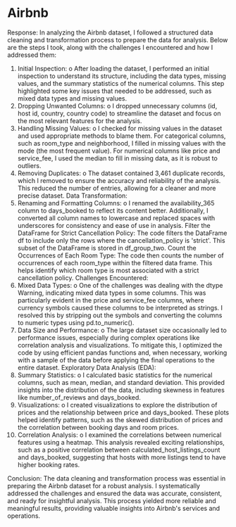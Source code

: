# Airbnb
Response:
In analyzing the Airbnb dataset, I followed a structured data cleaning and transformation process to prepare the data for analysis. Below are the steps I took, along with the challenges I encountered and how I addressed them:

1. Initial Inspection:
o After loading the dataset, I performed an initial inspection to understand its structure, including the data types, missing values, and the summary statistics of the numerical columns. This step highlighted some key issues that needed to be addressed, such as mixed data types and missing values.
2. Dropping Unwanted Columns:
o I dropped unnecessary columns (id, host id, country, country code) to streamline the dataset and focus on the most relevant features for the analysis.
3. Handling Missing Values:
o I checked for missing values in the dataset and used appropriate methods to blame them. For categorical columns, such as room_type and neighborhood, I filled in missing values with the mode (the most frequent value). For numerical columns like price and service_fee, I used the median to fill in missing data, as it is robust to outliers.
4. Removing Duplicates:
o The dataset contained 3,461 duplicate records, which I removed to ensure the accuracy and reliability of the analysis. This reduced the number of entries, allowing for a cleaner and more precise dataset.
Data Transformation:
1. Renaming and Formatting Columns:
o I renamed the availability_365 column to days_booked to reflect its content better. Additionally, I converted all column names to lowercase and replaced spaces with underscores for consistency and ease of use in analysis.
Filter the DataFrame for Strict Cancellation Policy:
The code filters the DataFrame df to include only the rows where the cancellation_policy is 'strict'. This subset of the DataFrame is stored in df_group_two.
Count the Occurrences of Each Room Type:
The code then counts the number of occurrences of each room_type within the filtered data frame. This helps identify which room type is most associated with a strict cancellation policy.
Challenges Encountered:
1. Mixed Data Types:
o One of the challenges was dealing with the dtype Warning, indicating mixed data types in some columns. This was particularly evident in the price and service_fee columns, where currency symbols caused these columns to be interpreted as strings. I resolved this by stripping out the symbols and converting the columns to numeric types using pd.to_numeric().
2. Data Size and Performance:
o The large dataset size occasionally led to performance issues, especially during complex operations like correlation analysis and visualizations. To mitigate this, I optimized the code by using efficient pandas functions and, when necessary, working with a sample of the data before applying the final operations to the entire dataset.
Exploratory Data Analysis (EDA):
1. Summary Statistics:
o I calculated basic statistics for the numerical columns, such as mean, median, and standard deviation. This provided insights into the distribution of the data, including skewness in features like number_of_reviews and days_booked.
2. Visualizations:
o I created visualizations to explore the distribution of prices and the relationship between price and days_booked. These plots helped identify patterns, such as the skewed distribution of prices and the correlation between booking days and room prices.
3. Correlation Analysis:
o I examined the correlations between numerical features using a heatmap. This analysis revealed exciting relationships, such as a positive correlation between calculated_host_listings_count and days_booked, suggesting that hosts with more listings tend to have higher booking rates.

Conclusion:
The data cleaning and transformation process was essential in preparing the Airbnb dataset for a robust analysis. I systematically addressed the challenges and ensured the data was accurate, consistent, and ready for insightful analysis. This process yielded more reliable and meaningful results, providing valuable insights into Airbnb's services and operations.
